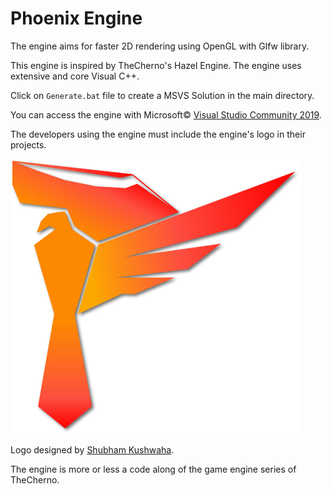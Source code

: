 # Phoenix Engine

The engine aims for faster 2D rendering using OpenGL with Glfw library.

This engine is inspired by TheCherno's Hazel Engine. The engine uses extensive and core Visual C++.

Click on `Generate.bat` file to create a MSVS Solution in the main directory.

You can access the engine with Microsoft&copy; [Visual Studio Community 2019](https://visualstudio.microsoft.com/downloads/).

The developers using the engine must include the engine's logo in their projects.

![Phoenix](/assets/images/phoenix_engine-shadowed.png?raw=true "Phoenix")

Logo designed by [Shubham Kushwaha](https://www.linkedin.com/in/shubham-kushwaha-2124911aa/).

The engine is more or less a code along of the game engine series of TheCherno.
